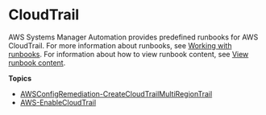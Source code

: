 # CloudTrail<a name="automation-ref-ct"></a>

AWS Systems Manager Automation provides predefined runbooks for AWS CloudTrail\. For more information about runbooks, see [Working with runbooks](automation-documents.md)\. For information about how to view runbook content, see [View runbook content](automation-documents-reference.md#view-automation-json)\.

**Topics**
+ [AWSConfigRemediation\-CreateCloudTrailMultiRegionTrail](automation-aws-create-ct-mr.md)
+ [AWS\-EnableCloudTrail](automation-aws-enablecloudtrail.md)